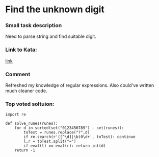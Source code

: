 # Find the unknown digit

### Small task description
Need to parse string and find suitable digit.

### Link to Kata:
[link](https://www.codewars.com/kata/546d15cebed2e10334000ed9)

### Comment
Refreshed my knowledge of regular expressions. Also could've written much cleaner code.

### Top voted soltuion:
```
import re

def solve_runes(runes):
    for d in sorted(set("0123456789") - set(runes)):
        toTest = runes.replace("?",d)
        if re.search(r'([^\d]|\b)0\d+', toTest): continue
        l,r = toTest.split("=")
        if eval(l) == eval(r): return int(d)
    return -1
```
